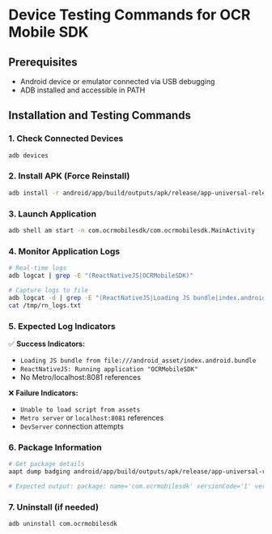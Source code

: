 # Device Testing Commands for OCR Mobile SDK

## Prerequisites
- Android device or emulator connected via USB debugging
- ADB installed and accessible in PATH

## Installation and Testing Commands

### 1. Check Connected Devices
```bash
adb devices
```

### 2. Install APK (Force Reinstall)
```bash
adb install -r android/app/build/outputs/apk/release/app-universal-release.apk
```

### 3. Launch Application
```bash
adb shell am start -n com.ocrmobilesdk/com.ocrmobilesdk.MainActivity
```

### 4. Monitor Application Logs
```bash
# Real-time logs
adb logcat | grep -E "(ReactNativeJS|OCRMobileSDK)"

# Capture logs to file
adb logcat -d | grep -E "(ReactNativeJS|Loading JS bundle|index.android.bundle|Unable to load script|DevServer)" > /tmp/rn_logs.txt
cat /tmp/rn_logs.txt
```

### 5. Expected Log Indicators
✅ **Success Indicators:**
- `Loading JS bundle from file:///android_asset/index.android.bundle`
- `ReactNativeJS: Running application "OCRMobileSDK"`
- No Metro/localhost:8081 references

❌ **Failure Indicators:**
- `Unable to load script from assets`
- `Metro server` or `localhost:8081` references
- `DevServer` connection attempts

### 6. Package Information
```bash
# Get package details
aapt dump badging android/app/build/outputs/apk/release/app-universal-release.apk | grep package

# Expected output: package: name='com.ocrmobilesdk' versionCode='1' versionName='1.0.0'
```

### 7. Uninstall (if needed)
```bash
adb uninstall com.ocrmobilesdk
```

